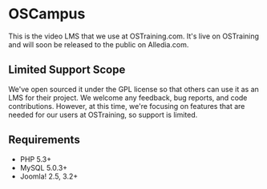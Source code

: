 OSCampus
=========

This is the video LMS that we use at OSTraining.com. It's live on OSTraining and will soon be released to the public on Alledia.com.


## Limited Support Scope
We've open sourced it under the GPL license so that others can use it as an LMS for their project. We welcome any feedback, bug reports, and code contributions. However, at this time, we're focusing on features that are needed for our users at OSTraining, so support is limited.

## Requirements

* PHP 5.3+
* MySQL 5.0.3+
* Joomla! 2.5, 3.2+
